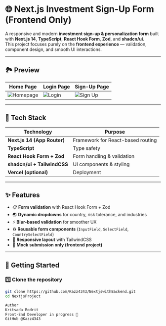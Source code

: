 # 🌐 Next.js Investment Sign-Up Form (Frontend Only)

A responsive and modern **investment sign-up & personalization form** built with **Next.js 14**, **TypeScript**, **React Hook Form**, **Zod**, and **shadcn/ui**.  
This project focuses purely on the **frontend experience** — validation, component design, and smooth UI interactions.

---

## 🏞️ Preview

| Home Page | Login Page | Sign-Up Page |
|------------|-------------|---------------|
| ![Homepage](public/assets/images/homepage.png) | ![Login](public/assets/images/login.png) | ![Sign Up](public/assets/images/signup.png) |

---

## 🧰 Tech Stack

| Technology | Purpose |
|-------------|----------|
| **Next.js 14 (App Router)** | Framework for React-based routing |
| **TypeScript** | Type safety |
| **React Hook Form + Zod** | Form handling & validation |
| **shadcn/ui + TailwindCSS** | UI components & styling |
| **Vercel (optional)** | Deployment |

---

## ✨ Features

- 📋 **Form validation** with React Hook Form + Zod  
- 🌏 **Dynamic dropdowns** for country, risk tolerance, and industries  
- ⚡ **Blur-based validation** for smoother UX  
- ♻️ **Reusable form components** (`InputField`, `SelectField`, `CountrySelectField`)  
- 🎨 **Responsive layout** with TailwindCSS  
- 🧠 **Mock submission only (frontend project)**  

---

## 🚀 Getting Started

### 1️⃣ Clone the repository
```bash
git clone https://github.com/Kazz4343/NextjswithBackend.git
cd NextjsProject

Author
Kritsada Rodrit
Front-End Developer in progress 🚀
GitHub @Kazz4343


